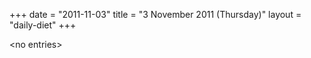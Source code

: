 +++
date = "2011-11-03"
title = "3 November 2011 (Thursday)"
layout = "daily-diet"
+++

<p>&lt;no entries&gt;</p>